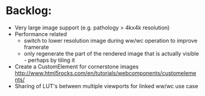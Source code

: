 Backlog:
========
* Very large image support (e.g. pathology > 4kx4k resolution)
* Performance related
  * switch to lower resolution image during ww/wc operation to improve framerate
  * only regenerate the part of the rendered image that is actually visible - perhaps by tiling it
* Create a CustomElement for cornerstone images http://www.html5rocks.com/en/tutorials/webcomponents/customelements/
* Sharing of LUT's between multiple viewports for linked ww/wc use case
